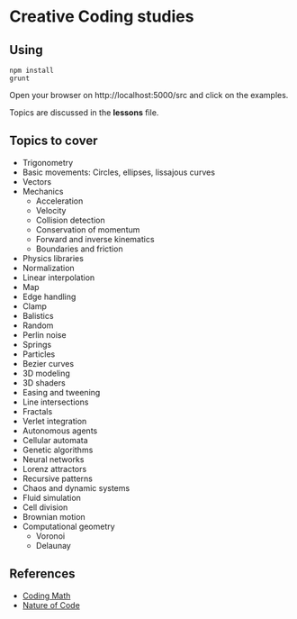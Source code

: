 Creative Coding studies
===

Using
---

```
npm install
grunt
```

Open your browser on http://localhost:5000/src and click on the examples.

Topics are discussed in the __lessons__ file.

Topics to cover
---

- Trigonometry
- Basic movements: Circles, ellipses, lissajous curves
- Vectors
- Mechanics
  - Acceleration
  - Velocity
  - Collision detection
  - Conservation of momentum
  - Forward and inverse kinematics
  - Boundaries and friction
- Physics libraries
- Normalization
- Linear interpolation
- Map
- Edge handling
- Clamp
- Balistics
- Random
- Perlin noise
- Springs
- Particles
- Bezier curves
- 3D modeling
- 3D shaders
- Easing and tweening
- Line intersections
- Fractals
- Verlet integration
- Autonomous agents
- Cellular automata
- Genetic algorithms
- Neural networks
- Lorenz attractors
- Recursive patterns
- Chaos and dynamic systems
- Fluid simulation
- Cell division
- Brownian motion
- Computational geometry
  - Voronoi
  - Delaunay

References
---

- [Coding Math](https://www.youtube.com/user/codingmath)
- [Nature of Code](http://natureofcode.com)
